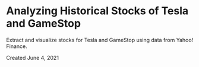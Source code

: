 # Analyzing Historical Stocks of Tesla and GameStop
Extract and visualize stocks for Tesla and GameStop using data from Yahoo! Finance.

Created June 4, 2021
